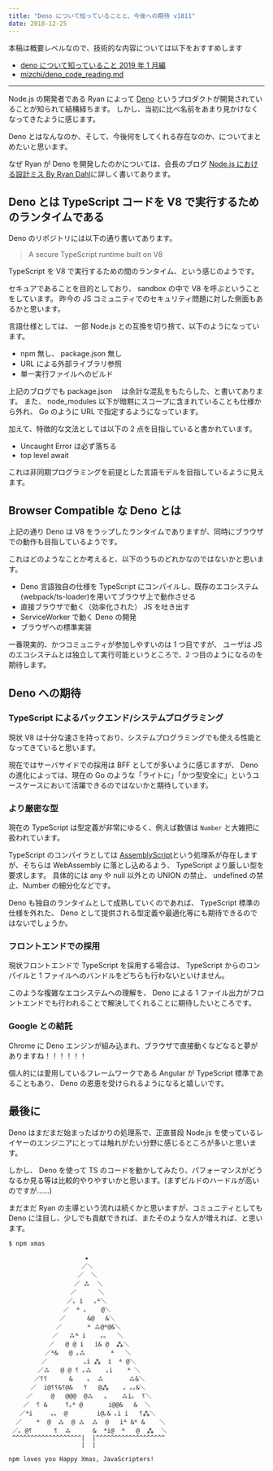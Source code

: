 ```yaml
---
title: "Deno について知っていることと、今後への期待 v1811"
date: 2018-12-25
---
```


本稿は概要レベルなので、技術的な内容については以下をおすすめします

- [deno について知っていること 2019 年 1 月編](https://scrapbox.io/keroxp/deno%E3%81%AB%E3%81%A4%E3%81%84%E3%81%A6%E7%9F%A5%E3%81%A3%E3%81%A6%E3%81%84%E3%82%8B%E3%81%93%E3%81%A82019%E5%B9%B41%E6%9C%88%E7%B7%A8)
- [mizchi/deno_code_reading.md](https://gist.github.com/mizchi/31e5628751330b624a0e8ada9e739b1e)

---

Node.js の開発者である Ryan によって [Deno](https://github.com/denoland/deno) というプロダクトが開発されていることが知られて結構経ちます。
しかし、当初に比べ名前をあまり見かけなくなってきたように感じます。

Deno とはなんなのか、そして、今後何をしてくれる存在なのか、についてまとめたいと思います。

なぜ Ryan が Deno を開発したのかについては、会長のブログ [Node.js における設計ミス By Ryan Dahl](https://yosuke-furukawa.hatenablog.com/entry/2018/06/07/080335)に詳しく書いてあります。

## Deno とは TypeScript コードを V8 で実行するためのランタイムである

Deno のリポジトリには以下の通り書いてあります。

> A secure TypeScript runtime built on V8

TypeScript を V8 で実行するための間のランタイム、という感じのようです。

セキュアであることを目的としており、 sandbox の中で V8 を呼ぶということをしています。
昨今の JS コミュニティでのセキュリティ問題に対した側面もあるかと思います。

言語仕様としては、 一部 Node.js との互換を切り捨て、以下のようになっています。

- npm 無し、 package.json 無し
- URL による外部ライブラリ参照
- 単一実行ファイルへのビルド

上記のブログでも package.json 　は余計な混乱をもたらした、と書いてあります。
また、 node_modules 以下が暗黙にスコープに含まれていることも仕様から外れ、 Go のように URL で指定するようになっています。

加えて、特徴的な文法としては以下の 2 点を目指していると書かれています。

- Uncaught Error は必ず落ちる
- top level await

これは非同期プログラミングを前提とした言語モデルを目指しているように見えます。

## Browser Compatible な Deno とは

上記の通り Deno は V8 をラップしたランタイムでありますが、同時にブラウザでの動作も目指しているようです。

これはどのようなことか考えると、以下のうちのどれかなのではないかと思います。

- Deno 言語独自の仕様を TypeScript にコンパイルし、既存のエコシステム(webpack/ts-loader)を用いてブラウザ上で動作させる
- 直接ブラウザで動く（効率化された） JS を吐き出す
- ServiceWorker で動く Deno の開発
- ブラウザへの標準実装

一番現実的、かつコミュニティが参加しやすいのは 1 つ目ですが、 ユーザは JS のエコシステムとは独立して実行可能というところで、2 つ目のようになるのを期待します。

## Deno への期待

### TypeScript によるバックエンド/システムプログラミング

現状 V8 は十分な速さを持っており、システムプログラミングでも使える性能となってきていると思います。

現在ではサーバサイドでの採用は BFF としてが多いように感じますが、 Deno の進化によっては、現在の Go のような「ライトに」「かつ型安全に」というユースケースにおいて活躍できるのではないかと期待しています。

### より厳密な型

現在の TypeScript は型定義が非常にゆるく、例えば数値は `Number` と大雑把に扱われています。

TypeScript のコンパイラとしては [AssemblyScript](https://github.com/AssemblyScript/assemblyscript)という処理系が存在しますが、そちらは WebAssembly に落とし込めるよう、 TypeScript より厳しい型を要求します。
具体的には any や null 以外との UNION の禁止、 undefined の禁止、Number の細分化などです。

Deno も独自のランタイムとして成熟していくのであれば、 TypeScript 標準の仕様を外れた、 Deno として提供される型定義や最適化等にも期待できるのではないでしょうか。

### フロントエンドでの採用

現状フロントエンドで TypeScript を採用する場合は、 TypeScript からのコンパイルと 1 ファイルへのバンドルをどちらも行わないといけません。

このような複雑なエコシステムへの理解を、 Deno による 1 ファイル出力がフロントエンドでも行われることで解決してくれることに期待したいところです。

### Google との結託

Chrome に Deno エンジンが組み込まれ、ブラウザで直接動くなどなると夢がありますね！！！！！！

個人的には愛用しているフレームワークである Angular が TypeScript 標準であることもあり、 Deno の恩恵を受けられるようになると嬉しいです。

## 最後に

Deno はまだまだ始まったばかりの処理系で、正直普段 Node.js を使っているレイヤーのエンジニアにとっては触れがたい分野に感じるところが多いと思います。

しかし、 Deno を使って TS のコードを動かしてみたり、パフォーマンスがどうなるか見る等は比較的やりやすいかと思います。(まずビルドのハードルが高いのですが……)

まだまだ Ryan の主導という流れは続くかと思いますが、コミュニティとしても Deno に注目し、少しでも貢献できれば、またそのような人が増えれば、と思います。

```
$ npm xmas

                     ★
                    ／＼
                   ／  ＼
                  ／ ⁂  ＼
                 ／      ＼
                ／｡ i   ｡⸛＼
               ／  ⸛ ｡    @＼
              ／      &@   &＼
             ／       ⸛ ⁂@⸛@&＼
            ／   ⁂⸛ i    ｡｡   ＼
           ／   @ @ i   i& @  ⁂＼
          ／⸛&   @ ｡⁂       ⸛   ＼
         ／          ｡i ⁂  i  ⸛ @＼
        ／⁂   @ @ ⸮ ｡⁂    ｡i    ⸛ ＼
       ／⸮⸮      &    ｡  ⁂       ⁂&＼
      ／  i@⸮⸮&⸮@&   ⸮   @⁂    ｡ ｡｡&＼
     ／     @   @@@  @⁂   ｡    ⁂i｡  ⸮＼
    ／  ⸮ &     ⸮｡⸛ @       i@@&   &  ＼
   ／⸛i     ｡｡  @        i@｡& ｡i i   ⸮⁂＼
  ／    ⸛  @  ⁂  @ ⁂  ⁂  @   i⸛ &⸛ &    ＼
 ／｡ @⸮      ⸮  ⁂      &  ⸛i@  ⸛   @  ⁂  ＼
 ^^^^^^^^^^^^^^^^^^^|  |^^^^^^^^^^^^^^^^^^^
                    |  |

npm loves you Happy Xmas, JavaScripters!
```
